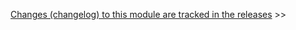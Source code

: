 [Changes (changelog) to this module are tracked in the releases](https://github.com/opentable/spur-common/releases) >>
